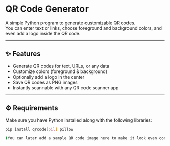 # QR Code Generator  

A simple Python program to generate customizable QR codes.  
You can enter text or links, choose foreground and background colors, and even add a logo inside the QR code.  

---

## ✨ Features
- Generate QR codes for text, URLs, or any data  
- Customize colors (foreground & background)  
- Optionally add a logo in the center  
- Save QR codes as PNG images  
- Instantly scannable with any QR code scanner app  

---

## ⚙️ Requirements
Make sure you have Python installed along with the following libraries:  

```bash
pip install qrcode[pil] pillow

(You can later add a sample QR code image here to make it look even cooler.)
